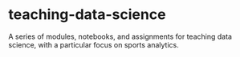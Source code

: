 # teaching-data-science
A series of modules, notebooks, and assignments for teaching data science, with a particular focus on sports analytics.
